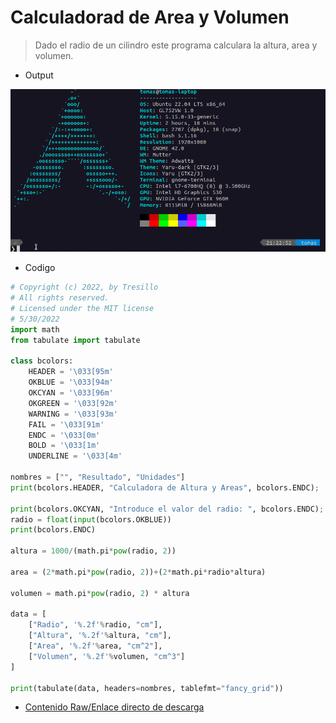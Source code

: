 <link rel="stylesheet" href="https://pyscript.net/alpha/pyscript.css" />
<script defer src="https://pyscript.net/alpha/pyscript.js"></script>

# Calculadorad de Area y Volumen

> Dado el radio de un cilindro este programa calculara la altura, area y volumen.

- Output
<img src="/3eso/mates/demo.gif" width="800"/>


- Codigo

```python
# Copyright (c) 2022, by Tresillo
# All rights reserved.
# Licensed under the MIT license
# 5/30/2022 
import math
from tabulate import tabulate

class bcolors:
    HEADER = '\033[95m'
    OKBLUE = '\033[94m'
    OKCYAN = '\033[96m'
    OKGREEN = '\033[92m'
    WARNING = '\033[93m'
    FAIL = '\033[91m'
    ENDC = '\033[0m'
    BOLD = '\033[1m'
    UNDERLINE = '\033[4m'
    
nombres = ["", "Resultado", "Unidades"]
print(bcolors.HEADER, "Calculadora de Altura y Areas", bcolors.ENDC);

print(bcolors.OKCYAN, "Introduce el valor del radio: ", bcolors.ENDC);
radio = float(input(bcolors.OKBLUE))
print(bcolors.ENDC)

altura = 1000/(math.pi*pow(radio, 2))

area = (2*math.pi*pow(radio, 2))+(2*math.pi*radio*altura)

volumen = math.pi*pow(radio, 2) * altura

data = [
    ["Radio", '%.2f'%radio, "cm"],
    ["Altura", '%.2f'%altura, "cm"],
    ["Area", '%.2f'%area, "cm^2"],
    ["Volumen", '%.2f'%volumen, "cm^3"]
]

print(tabulate(data, headers=nombres, tablefmt="fancy_grid"))
```

- [Contenido Raw/Enlace directo de descarga](/3eso/mates/CalculadoraDeArea.py)